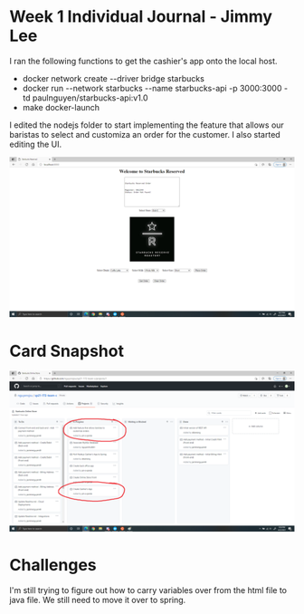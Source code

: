# Week 1 Individual Journal - Jimmy Lee

I ran the following functions to get the cashier's app onto the local host.
* docker network create --driver bridge starbucks
* docker run --network starbucks --name starbucks-api -p 3000:3000 -td paulnguyen/starbucks-api:v1.0
* make docker-launch

I edited the nodejs folder to start implementing the feature that allows our baristas to select and customiza an order for the customer. I also started editing the UI. 

![Cashier's App](images/jlp1.png)

# Card Snapshot

![Card Snapshot](images/jlp2.png)

# Challenges

I'm still trying to figure out how to carry variables over from the html file to java file. We still need to move it over to spring.
